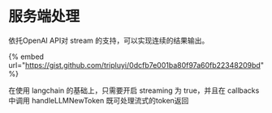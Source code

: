 # 服务端处理

依托OpenAI API对 stream 的支持，可以实现连续的结果输出。

{% embed url="https://gist.github.com/tripluyi/0dcfb7e001ba80f97a60fb22348209bd" %}

在使用 langchain 的基础上，只需要开启 streaming 为 true，并且在 callbacks中调用 handleLLMNewToken 既可处理流式的token返回

